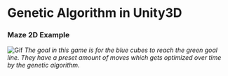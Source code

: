 # Genetic Algorithm in Unity3D
### Maze 2D Example
![Gif](https://media.giphy.com/media/28kLOviybkC5v7Xsts/giphy.gif)
*The goal in this game is for the blue cubes to reach the green goal line. They have a preset amount of moves which gets optimized over time by the genetic algorithm.*
